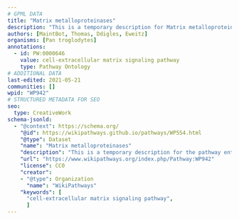 ```yaml
---
# GPML DATA
title: "Matrix metalloproteinases"
description: "This is a temporary description for Matrix metalloproteinases"
authors: [MaintBot, Thomas, Ddigles, Eweitz]
organisms: [Pan troglodytes]
annotations:
  - id: PW:0000646
    value: cell-extracellular matrix signaling pathway
    type: Pathway Ontology
# ADDITIONAL DATA
last-edited: 2021-05-21
communities: []
wpid: "WP942"
# STRUCTURED METADATA FOR SEO
seo:
  type: CreativeWork
schema-jsonld:
  - "@context": https://schema.org/
    "@id": https://wikipathways.github.io/pathways/WP554.html
    "@type": Dataset
    "name": "Matrix metalloproteinases"
    "description": "This is a temporary description for the pathway entitled: Matrix metalloproteinases"
    "url": "https://www.wikipathways.org/index.php/Pathway:WP942"
    "license": CC0
    "creator":
    - "@type": Organization
      "name": "WikiPathways"
    "keywords": [
      "cell-extracellular matrix signaling pathway",
      ]
---
```

